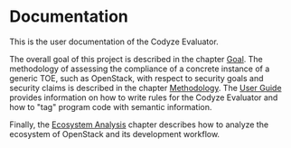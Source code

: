 # Documentation

This is the user documentation of the Codyze Evaluator.

The overall goal of this project is described in the chapter [Goal](goal.md).
The methodology of assessing the compliance of a concrete instance of a generic TOE, such as OpenStack, with respect to security goals and security claims is described in the chapter [Methodology](methodology.md).
The [User Guide](user-guide.md) provides information on how to write rules for the Codyze Evaluator and how to "tag" program code with semantic information.

Finally, the [Ecosystem Analysis](ecosystem-analysis.md) chapter describes how to analyze the ecosystem of OpenStack and its development workflow.